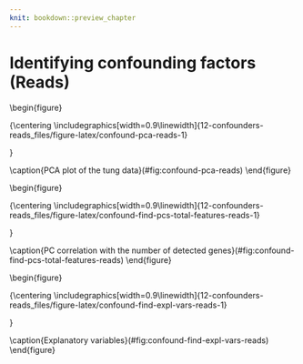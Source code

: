 ```yaml
---
knit: bookdown::preview_chapter
---
```


# Identifying confounding factors (Reads)



\begin{figure}

{\centering \includegraphics[width=0.9\linewidth]{12-confounders-reads_files/figure-latex/confound-pca-reads-1} 

}

\caption{PCA plot of the tung data}(\#fig:confound-pca-reads)
\end{figure}

\begin{figure}

{\centering \includegraphics[width=0.9\linewidth]{12-confounders-reads_files/figure-latex/confound-find-pcs-total-features-reads-1} 

}

\caption{PC correlation with the number of detected genes}(\#fig:confound-find-pcs-total-features-reads)
\end{figure}

\begin{figure}

{\centering \includegraphics[width=0.9\linewidth]{12-confounders-reads_files/figure-latex/confound-find-expl-vars-reads-1} 

}

\caption{Explanatory variables}(\#fig:confound-find-expl-vars-reads)
\end{figure}
